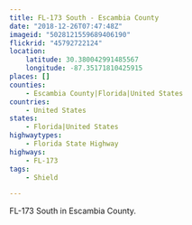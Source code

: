 ```yaml
---
title: FL-173 South - Escambia County
date: "2018-12-26T07:47:48Z"
imageid: "5028121559689406190"
flickrid: "45792722124"
location:
    latitude: 30.380042991485567
    longitude: -87.35171810425915
places: []
counties:
    - Escambia County|Florida|United States
countries:
    - United States
states:
    - Florida|United States
highwaytypes:
    - Florida State Highway
highways:
    - FL-173
tags:
    - Shield

---
```

FL-173 South in Escambia County.